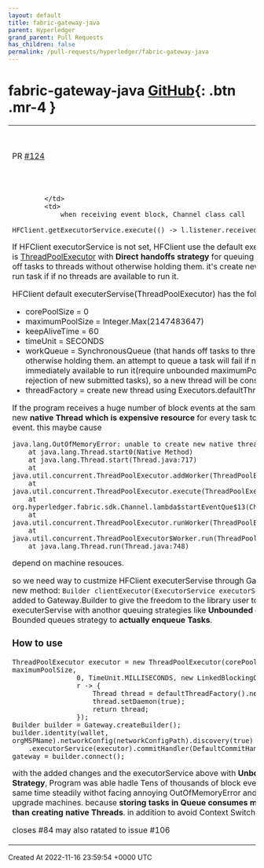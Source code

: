 ```yaml
---
layout: default
title: fabric-gateway-java
parent: Hyperledger
grand_parent: Pull Requests
has_children: false
permalink: /pull-requests/hyperledger/fabric-gateway-java
---
```


# fabric-gateway-java <span class="fs-3 right-align">[GitHub](https://github.com/hyperledger/fabric-gateway-java){: .btn .mr-4 }</span>


<div>
    <table>
        <tr>
            <td>
                PR <a href="https://github.com/hyperledger/fabric-gateway-java/pull/124" class=".btn">#124</a>
            </td>
            <td>
                <b>
                    Add the ability to config HFClient executorService through Gateway to Solve OutOfMemoryError
                </b>
            </td>
        </tr>
        <tr>
            <td>
                
            </td>
            <td>
                when receiving event block, Channel class call 
`HFClient.getExecutorService.execute(() -> l.listener.received(blockEvent))`

If HFClient executorService is not set, HFClient use the default executorService which is [ThreadPoolExecutor](https://docs.oracle.com/javase/8/docs/api/index.html) with **Direct handoffs strategy** for queuing that strategy hands off tasks to threads without otherwise holding them. it's create new native Thread to run task if if no threads are available to run it.

HFClient default executerServise(ThreadPoolExecutor) has the following properties:
- corePoolSize = 0
- maximumPoolSize = Integer.Max(2147483647)
- keepAliveTime = 60
- timeUnit = SECONDS
- workQueue = SynchronousQueue (that hands off tasks to threads without otherwise holding them. 
		an attempt to queue a task will fail if no threads are immediately available to run it(require unbounded maximumPoolSizes to avoid rejection of new submitted tasks), so a new thread will be constructed)
- threadFactory = create new thread using Executors.defaultThreadFactory()


If the program receives a huge number of block events at the same time,it creates new **native Thread which is expensive resource** for every task to handle block event. this maybe cause 
```
java.lang.OutOfMemoryError: unable to create new native thread
	at java.lang.Thread.start0(Native Method)
	at java.lang.Thread.start(Thread.java:717)
	at java.util.concurrent.ThreadPoolExecutor.addWorker(ThreadPoolExecutor.java:957)
	at java.util.concurrent.ThreadPoolExecutor.execute(ThreadPoolExecutor.java:1378)
	at org.hyperledger.fabric.sdk.Channel.lambda$startEventQue$13(Channel.java:5954)
	at java.util.concurrent.ThreadPoolExecutor.runWorker(ThreadPoolExecutor.java:1149)
	at java.util.concurrent.ThreadPoolExecutor$Worker.run(ThreadPoolExecutor.java:624)
	at java.lang.Thread.run(Thread.java:748)
```
depend on machine resouces. 

so we need way to custmize HFClient executerServise through Gateway.Builder, 
The new method:
`Builder clientExecutor(ExecutorService executorService);` 
was added to Gateway.Builder to give the freedom to the library user to use another executerServise with anothor queuing strategies 
like **Unbounded queues Strategy** or Bounded queues strategy to **actually enqueue Tasks**.

### How to use
```
ThreadPoolExecutor executor = new ThreadPoolExecutor(corePoolSize, maximumPoolSize,
				0, TimeUnit.MILLISECONDS, new LinkedBlockingQueue<>(),
				r -> {
					Thread thread = defaultThreadFactory().newThread(r);
					thread.setDaemon(true);
					return thread;
				});
Builder builder = Gateway.createBuilder();
builder.identity(wallet, orgMSPName).networkConfig(networkConfigPath).discovery(true)
	.executorService(executor).commitHandler(DefaultCommitHandlers.NONE);
gateway = builder.connect();
```

with the added changes and the executorService above with **Unbounded queues Strategy**, Program was able hadle Tens of thousands of block events received at the same time steadily withot facing annoying OutOfMemoryError and without need to upgrade machines. because **storing tasks in Queue consumes mush less memory than creating native Threads**. in addition to avoid Context Switching.

closes #84 
may also ratated to issue #106 
            </td>
        </tr>
    </table>
    <div class="right-align">
        Created At 2022-11-16 23:59:54 +0000 UTC
    </div>
</div>

